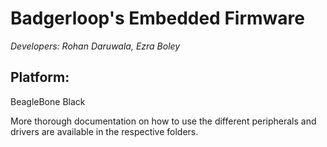 # Badgerloop's Embedded Firmware
*Developers: Rohan Daruwala, Ezra Boley*

## Platform: 
  BeagleBone Black
  
More thorough documentation on how to use the different peripherals and drivers are available in the respective folders.
